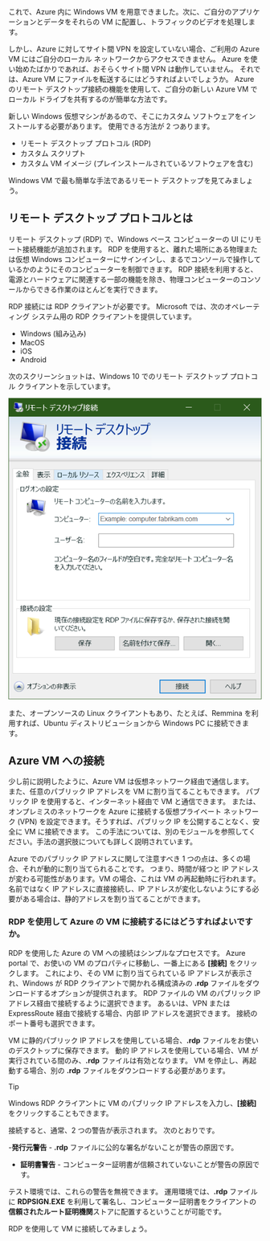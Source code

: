 これで、Azure 内に Windows VM を用意できました。次に、ご自分のアプリケーションとデータをそれらの VM に配置し、トラフィックのビデオを処理します。 

しかし、Azure に対してサイト間 VPN を設定していない場合、ご利用の Azure VM にはご自分のローカル ネットワークからアクセスできません。 Azure を使い始めたばかりであれば、おそらくサイト間 VPN は動作していません。 それでは、Azure VM にファイルを転送するにはどうすればよいでしょうか。 Azure のリモート デスクトップ接続の機能を使用して、ご自分の新しい Azure VM でローカル ドライブを共有するのが簡単な方法です。

新しい Windows 仮想マシンがあるので、そこにカスタム ソフトウェアをインストールする必要があります。 使用できる方法が 2 つあります。

- リモート デスクトップ プロトコル (RDP)
- カスタム スクリプト
- カスタム VM イメージ (プレインストールされているソフトウェアを含む)

Windows VM で最も簡単な手法であるリモート デスクトップを見てみましょう。

## <a name="what-is-the-remote-desktop-protocol"></a>リモート デスクトップ プロトコルとは

リモート デスクトップ (RDP) で、Windows ベース コンピューターの UI にリモート接続機能が追加されます。 RDP を使用すると、離れた場所にある物理または仮想 Windows コンピューターにサインインし、まるでコンソールで操作しているかのようにそのコンピューターを制御できます。 RDP 接続を利用すると、電源とハードウェアに関連する一部の機能を除き、物理コンピューターのコンソールからできる作業のほとんどを実行できます。

RDP 接続には RDP クライアントが必要です。 Microsoft では、次のオペレーティング システム用の RDP クライアントを提供しています。

- Windows (組み込み)
- MacOS
- iOS
- Android

次のスクリーンショットは、Windows 10 でのリモート デスクトップ プロトコル クライアントを示しています。

![リモート デスクトップ プロトコル クライアントのユーザー インターフェイスのスクリーンショット。](../media/4-rdp-client.png)

また、オープンソースの Linux クライアントもあり、たとえば、Remmina を利用すれば、Ubuntu ディストリビューションから Windows PC に接続できます。

## <a name="connecting-to-an-azure-vm"></a>Azure VM への接続

少し前に説明したように、Azure VM は仮想ネットワーク経由で通信します。 また、任意のパブリック IP アドレスを VM に割り当てることもできます。 パブリック IP を使用すると、インターネット経由で VM と通信できます。 または、オンプレミスのネットワークを Azure に接続する仮想プライベート ネットワーク (VPN) を設定できます。そうすれば、パブリック IP を公開することなく、安全に VM に接続できます。 この手法については、別のモジュールを参照してください。手法の選択肢についても詳しく説明されています。

Azure でのパブリック IP アドレスに関して注意すべき 1 つの点は、多くの場合、それが動的に割り当てられることです。 つまり、時間が経つと IP アドレスが変わる可能性があります。VM の場合、これは VM の再起動時に行われます。 名前ではなく IP アドレスに直接接続し、IP アドレスが変化しないようにする必要がある場合は、静的アドレスを割り当てることができます。

### <a name="how-do-you-connect-to-a-vm-in-azure-using-rdp"></a>RDP を使用して Azure の VM に接続するにはどうすればよいですか。

RDP を使用した Azure の VM への接続はシンプルなプロセスです。 Azure portal で、お使いの VM のプロパティに移動し、一番上にある **[接続]** をクリックします。 これにより、その VM に割り当てられている IP アドレスが表示され、Windows が RDP クライアントで開かれる構成済みの **.rdp** ファイルをダウンロードするオプションが提供されます。 RDP ファイルの VM のパブリック IP アドレス経由で接続するように選択できます。 あるいは、VPN または ExpressRoute 経由で接続する場合、内部 IP アドレスを選択できます。 接続のポート番号も選択できます。

VM に静的パブリック IP アドレスを使用している場合、**.rdp** ファイルをお使いのデスクトップに保存できます。 動的 IP アドレスを使用している場合、VM が実行されている間のみ、**.rdp** ファイルは有効となります。 VM を停止し、再起動する場合、別の **.rdp** ファイルをダウンロードする必要があります。

> [!TIP]
> Windows RDP クライアントに VM のパブリック IP アドレスを入力し、**[接続]** をクリックすることもできます。

接続すると、通常、2 つの警告が表示されます。 次のとおりです。

-**発行元警告** - **.rdp** ファイルに公的な署名がないことが警告の原因です。
- **証明書警告** - コンピューター証明書が信頼されていないことが警告の原因です。

テスト環境では、これらの警告を無視できます。 運用環境では、**.rdp** ファイルに **RDPSIGN.EXE** を利用して署名し、コンピューター証明書をクライアントの**信頼されたルート証明機関**ストアに配置するということが可能です。

RDP を使用して VM に接続してみましょう。